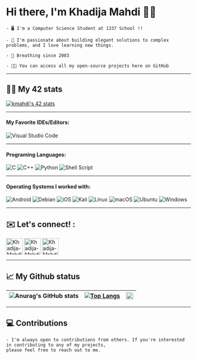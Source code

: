 # Hi there, I'm Khadija Mahdi 👋🏻

    - 🖥 I'm a Computer Science Student at 1337 School !!
    
    - 🎯 I'm passionate about building elegant solutions to complex problems, and I love learning new things.
    
    - 🧸 Breathing since 2003
    
    - 👨‍💻 You can access all my open-source projects here on GitHub

---

## 👨‍💻 My 42 stats

[![kmahdi's 42 stats](https://badge.mediaplus.ma/black/kmahdi)](https://github.com/oakoudad/badge42)

---
#### My Favorite IDEs/Editors:
![Visual Studio Code](https://img.shields.io/badge/Visual%20Studio%20Code-0078d7.svg?style=for-the-badge&logo=visual-studio-code&logoColor=white)

---

#### Programing Languages:
![C](https://img.shields.io/badge/c-%2300599C.svg?style=for-the-badge&logo=c&logoColor=white)
![C++](https://img.shields.io/badge/c++-%2300599C.svg?style=for-the-badge&logo=c%2B%2B&logoColor=white)
![Python](https://img.shields.io/badge/python-3670A0?style=for-the-badge&logo=python&logoColor=ffdd54)
![Shell Script](https://img.shields.io/badge/shell_script-%23121011.svg?style=for-the-badge&logo=gnu-bash&logoColor=white)

---
#### Operating Systems I worked with:
![Android](https://img.shields.io/badge/Android-3DDC84?style=for-the-badge&logo=android&logoColor=white)
![Debian](https://img.shields.io/badge/Debian-D70A53?style=for-the-badge&logo=debian&logoColor=white)
![iOS](https://img.shields.io/badge/iOS-000000?style=for-the-badge&logo=ios&logoColor=white)
![Kali](https://img.shields.io/badge/Kali-268BEE?style=for-the-badge&logo=kalilinux&logoColor=white)
![Linux](https://img.shields.io/badge/Linux-FCC624?style=for-the-badge&logo=linux&logoColor=black)
![macOS](https://img.shields.io/badge/mac%20os-000000?style=for-the-badge&logo=macos&logoColor=F0F0F0)
![Ubuntu](https://img.shields.io/badge/Ubuntu-E95420?style=for-the-badge&logo=ubuntu&logoColor=white)
![Windows](https://img.shields.io/badge/Windows-0078D6?style=for-the-badge&logo=windows&logoColor=white)

---

## ✉️ Let's connect! :

<p>
  <a href="https://www.linkedin.com/in/khadija-mahdi" target="blank"><img  src="https://img.icons8.com/fluency/48/000000/linkedin.png" alt="Khadija-Mahdi-LinkedIn" align="center" height="45" width="45" /></a>
  <a href="https://twitter.com/khadijamahdi13" target="blank"><img  src="https://img.icons8.com/fluency/48/000000/twitter.png" alt="Khadija-Mahdi-Twitter" align="center" height="45" width="45" /></a>
  <a href="mailto:khadijamahdi6@gmail.com" target="blank"><img src="https://img.icons8.com/color/48/000000/gmail-new.png" alt="Khadija-Mahdi-Gmail" align="center" height="45" width="45"/></a>
</p>

---

## 📈 My Github status

![Anurag's GitHub stats](https://github-readme-stats.vercel.app/api?username=khadija-mahdi&theme=dark&show_icons=true) | [![Top Langs](https://github-readme-stats.vercel.app/api/top-langs/?username=khadija-mahdi&theme=dark&show_icons=true)](https://github.com/anuraghazra/github-readme-stats) | <img width="100%" src="https://github-readme-streak-stats.herokuapp.com/?user=khadija-mahdi&theme=radical" /> |
| ------------- | ------------- | ------------- |

---

## 💻 Contributions

    - I'm always open to contributions from others. If you're interested in contributing to any of my projects,
    please feel free to reach out to me.
